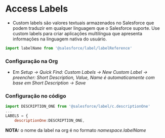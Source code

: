 # Access Labels
- Custom labels são valores textuais armazenados no Salesforce que podem traduzir em qualquer linguagem que o Salesforce suporte. Use custom labels para criar aplicações multilíngua que apresenta informações na linguagem nativa do usuário.
```js
import labelName from '@salesforce/label/labelReference'
```
### Configuração na Org
- Em *Setup -> Quick Find: Custom Labels -> New Custom Label -> preencher:  Short Description, Value, Name é automaticamente com base em Short Description -> Save*
### Configuração no código
```js
import DESCRIPTION_ONE from '@salesforce/label/c.descriptionOne'
...
LABELS = { 
	descriptionOne:DESCRIPTION_ONE,
```


**NOTA:** o nome da label na org é no formato *namespace.labelName*